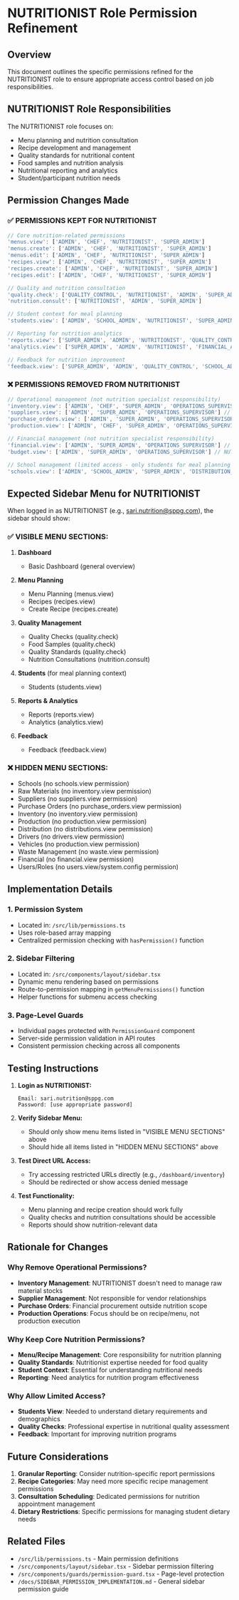# NUTRITIONIST Role Permission Refinement

## Overview
This document outlines the specific permissions refined for the NUTRITIONIST role to ensure appropriate access control based on job responsibilities.

## NUTRITIONIST Role Responsibilities
The NUTRITIONIST role focuses on:
- Menu planning and nutrition consultation
- Recipe development and management
- Quality standards for nutritional content
- Food samples and nutrition analysis
- Nutritional reporting and analytics
- Student/participant nutrition needs

## Permission Changes Made

### ✅ PERMISSIONS KEPT FOR NUTRITIONIST
```typescript
// Core nutrition-related permissions
'menus.view': ['ADMIN', 'CHEF', 'NUTRITIONIST', 'SUPER_ADMIN']
'menus.create': ['ADMIN', 'CHEF', 'NUTRITIONIST', 'SUPER_ADMIN']
'menus.edit': ['ADMIN', 'CHEF', 'NUTRITIONIST', 'SUPER_ADMIN']
'recipes.view': ['ADMIN', 'CHEF', 'NUTRITIONIST', 'SUPER_ADMIN']
'recipes.create': ['ADMIN', 'CHEF', 'NUTRITIONIST', 'SUPER_ADMIN']
'recipes.edit': ['ADMIN', 'CHEF', 'NUTRITIONIST', 'SUPER_ADMIN']

// Quality and nutrition consultation
'quality.check': ['QUALITY_CONTROL', 'NUTRITIONIST', 'ADMIN', 'SUPER_ADMIN']
'nutrition.consult': ['NUTRITIONIST', 'ADMIN', 'SUPER_ADMIN']

// Student context for meal planning
'students.view': ['ADMIN', 'SCHOOL_ADMIN', 'NUTRITIONIST', 'SUPER_ADMIN', 'OPERATIONS_SUPERVISOR']

// Reporting for nutrition analytics
'reports.view': ['SUPER_ADMIN', 'ADMIN', 'NUTRITIONIST', 'QUALITY_CONTROL', 'DISTRIBUTION_MANAGER', 'FINANCIAL_ANALYST']
'analytics.view': ['SUPER_ADMIN', 'ADMIN', 'NUTRITIONIST', 'FINANCIAL_ANALYST']

// Feedback for nutrition improvement
'feedback.view': ['SUPER_ADMIN', 'ADMIN', 'QUALITY_CONTROL', 'SCHOOL_ADMIN']
```

### ❌ PERMISSIONS REMOVED FROM NUTRITIONIST
```typescript
// Operational management (not nutrition specialist responsibility)
'inventory.view': ['ADMIN', 'CHEF', 'SUPER_ADMIN', 'OPERATIONS_SUPERVISOR'] // NUTRITIONIST removed
'suppliers.view': ['ADMIN', 'SUPER_ADMIN', 'OPERATIONS_SUPERVISOR'] // NUTRITIONIST removed
'purchase_orders.view': ['ADMIN', 'SUPER_ADMIN', 'OPERATIONS_SUPERVISOR'] // NUTRITIONIST removed
'production.view': ['ADMIN', 'CHEF', 'SUPER_ADMIN', 'OPERATIONS_SUPERVISOR'] // NUTRITIONIST removed

// Financial management (not nutrition specialist responsibility)
'financial.view': ['ADMIN', 'SUPER_ADMIN', 'OPERATIONS_SUPERVISOR'] // NUTRITIONIST removed
'budget.view': ['ADMIN', 'SUPER_ADMIN', 'OPERATIONS_SUPERVISOR'] // NUTRITIONIST removed

// School management (limited access - only students for meal planning context)
'schools.view': ['ADMIN', 'SCHOOL_ADMIN', 'SUPER_ADMIN', 'DISTRIBUTION_MANAGER', 'DRIVER', 'OPERATIONS_SUPERVISOR'] // NUTRITIONIST removed
```

## Expected Sidebar Menu for NUTRITIONIST

When logged in as NUTRITIONIST (e.g., sari.nutrition@sppg.com), the sidebar should show:

### ✅ VISIBLE MENU SECTIONS:
1. **Dashboard**
   - Basic Dashboard (general overview)

2. **Menu Planning**
   - Menu Planning (menus.view)
   - Recipes (recipes.view)
   - Create Recipe (recipes.create)

3. **Quality Management**
   - Quality Checks (quality.check)
   - Food Samples (quality.check)
   - Quality Standards (quality.check)
   - Nutrition Consultations (nutrition.consult)

4. **Students** (for meal planning context)
   - Students (students.view)

5. **Reports & Analytics**
   - Reports (reports.view)
   - Analytics (analytics.view)

6. **Feedback**
   - Feedback (feedback.view)

### ❌ HIDDEN MENU SECTIONS:
- Schools (no schools.view permission)
- Raw Materials (no inventory.view permission)
- Suppliers (no suppliers.view permission)
- Purchase Orders (no purchase_orders.view permission)
- Inventory (no inventory.view permission)
- Production (no production.view permission)
- Distribution (no distributions.view permission)
- Drivers (no drivers.view permission)
- Vehicles (no production.view permission)
- Waste Management (no waste.view permission)
- Financial (no financial.view permission)
- Users/Roles (no users.view/system.config permission)

## Implementation Details

### 1. Permission System
- Located in: `/src/lib/permissions.ts`
- Uses role-based array mapping
- Centralized permission checking with `hasPermission()` function

### 2. Sidebar Filtering
- Located in: `/src/components/layout/sidebar.tsx`
- Dynamic menu rendering based on permissions
- Route-to-permission mapping in `getMenuPermissions()` function
- Helper functions for submenu access checking

### 3. Page-Level Guards
- Individual pages protected with `PermissionGuard` component
- Server-side permission validation in API routes
- Consistent permission checking across all components

## Testing Instructions

1. **Login as NUTRITIONIST:**
   ```
   Email: sari.nutrition@sppg.com
   Password: [use appropriate password]
   ```

2. **Verify Sidebar Menu:**
   - Should only show menu items listed in "VISIBLE MENU SECTIONS" above
   - Should hide all items listed in "HIDDEN MENU SECTIONS" above

3. **Test Direct URL Access:**
   - Try accessing restricted URLs directly (e.g., `/dashboard/inventory`)
   - Should be redirected or show access denied message

4. **Test Functionality:**
   - Menu planning and recipe creation should work fully
   - Quality checks and nutrition consultations should be accessible
   - Reports should show nutrition-relevant data

## Rationale for Changes

### Why Remove Operational Permissions?
- **Inventory Management**: NUTRITIONIST doesn't need to manage raw material stocks
- **Supplier Management**: Not responsible for vendor relationships
- **Purchase Orders**: Financial procurement outside nutrition scope
- **Production Operations**: Focus should be on recipe/menu, not production execution

### Why Keep Core Nutrition Permissions?
- **Menu/Recipe Management**: Core responsibility for nutrition planning
- **Quality Standards**: Nutritionist expertise needed for food quality
- **Student Context**: Essential for understanding nutritional needs
- **Reporting**: Need analytics for nutrition program effectiveness

### Why Allow Limited Access?
- **Students View**: Needed to understand dietary requirements and demographics
- **Quality Checks**: Professional expertise in nutritional quality assessment
- **Feedback**: Important for improving nutrition programs

## Future Considerations

1. **Granular Reporting**: Consider nutrition-specific report permissions
2. **Recipe Categories**: May need more specific recipe management permissions
3. **Consultation Scheduling**: Dedicated permissions for nutrition appointment management
4. **Dietary Restrictions**: Specific permissions for managing student dietary needs

## Related Files
- `/src/lib/permissions.ts` - Main permission definitions
- `/src/components/layout/sidebar.tsx` - Sidebar permission filtering
- `/src/components/guards/permission-guard.tsx` - Page-level protection
- `/docs/SIDEBAR_PERMISSION_IMPLEMENTATION.md` - General sidebar permission guide
